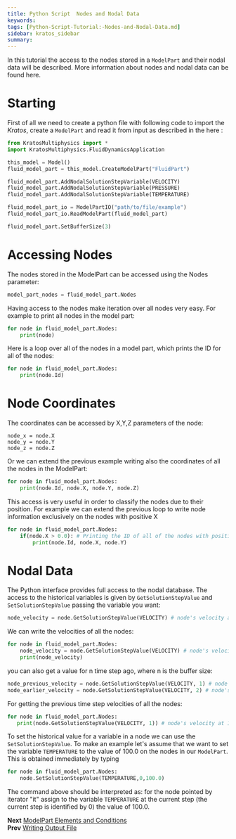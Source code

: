```yaml
---
title: Python Script  Nodes and Nodal Data
keywords: 
tags: [Python-Script-Tutorial:-Nodes-and-Nodal-Data.md]
sidebar: kratos_sidebar
summary: 
---
```


In this tutorial the access to the nodes stored in a `ModelPart` and their nodal data will be described. More information about nodes and nodal data can be found here.

# Starting
First of all we need to create a python file with following code to import the *Kratos*, create a `ModelPart` and read it from input as described in the here :

```python
from KratosMultiphysics import *
import KratosMultiphysics.FluidDynamicsApplication

this_model = Model()
fluid_model_part = this_model.CreateModelPart("FluidPart")

fluid_model_part.AddNodalSolutionStepVariable(VELOCITY)
fluid_model_part.AddNodalSolutionStepVariable(PRESSURE)
fluid_model_part.AddNodalSolutionStepVariable(TEMPERATURE)

fluid_model_part_io = ModelPartIO("path/to/file/example")
fluid_model_part_io.ReadModelPart(fluid_model_part)

fluid_model_part.SetBufferSize(3)
```

# Accessing Nodes
The nodes stored in the ModelPart can be accessed using the Nodes parameter:

```python
model_part_nodes = fluid_model_part.Nodes
```
Having access to the nodes make iteration over all nodes very easy. For example to print all nodes in the model part:

```python
for node in fluid_model_part.Nodes:
    print(node)
```

Here is a loop over all of the nodes in a model part, which prints the ID for all of the nodes:

```python
for node in fluid_model_part.Nodes:
    print(node.Id)
```

# Node Coordinates
The coordinates can be accessed by X,Y,Z parameters of the node:

```
node_x = node.X
node_y = node.Y
node_z = node.Z
```

Or we can extend the previous example writing also the coordinates of all the nodes in the ModelPart:

```python
for node in fluid_model_part.Nodes:
    print(node.Id, node.X, node.Y, node.Z)
```

This access is very useful in order to classify the nodes due to their position. For example we can extend the previous loop to write node information exclusively on the nodes with positive X

```python
for node in fluid_model_part.Nodes:
    if(node.X > 0.0): # Printing the ID of all of the nodes with positive X
        print(node.Id, node.X, node.Y)
```

# Nodal Data
The Python interface provides full access to the nodal database. The access to the historical variables is given by `GetSolutionStepValue` and `SetSolutionStepValue` passing the variable you want:

```python
node_velocity = node.GetSolutionStepValue(VELOCITY) # node's velocity at the current time step
```

We can write the velocities of all the nodes:

```python
for node in fluid_model_part.Nodes:
    node_velocity = node.GetSolutionStepValue(VELOCITY) # node's velocity at the current time step
    print(node_velocity)
```
you can also get a value for n time step ago, where n is the buffer size:

```python
node_previous_velocity = node.GetSolutionStepValue(VELOCITY, 1) # node's velocity at 1 time step ago 
node_earlier_velocity = node.GetSolutionStepValue(VELOCITY, 2) # node's velocity at 2 time step ago
```
 
For getting the previous time step velocities of all the nodes:  

```python
for node in fluid_model_part.Nodes:
   print(node.GetSolutionStepValue(VELOCITY, 1)) # node's velocity at 1 time step ago
```

To set the historical value for a variable in a node we can use the `SetSolutionStepValue`. To make an example 
let's assume that we want to set the variable `TEMPERATURE` to the value of 100.0 on the nodes in our `ModelPart`. This is obtained immediately by typing

```python
for node in fluid_model_part.Nodes:
    node.SetSolutionStepValue(TEMPERATURE,0,100.0)
```

The command above should be interpreted as: for the node pointed by iterator "it" assign to the variable `TEMPERATURE` at the current step (the current step is identified by 0) the value of 100.0.

**Next** [ModelPart Elements and Conditions](https://github.com/KratosMultiphysics/Kratos/wiki/Python-Script-Tutorial:-ModelPart-Elements-and-Conditions)<br>
**Prev** [Writing Output File](https://github.com/KratosMultiphysics/Kratos/wiki/Python-Script-Tutorial:-Writing-Output-File)